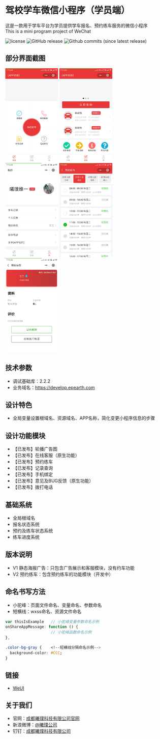 # 驾校学车微信小程序（学员端）
这是一款用于学车平台为学员提供学车报名、预约练车服务的微信小程序  
This is a mini program project of WeChat  

![license](https://img.shields.io/github/license/EpearthLtd/drivingSchool-mini-student.svg)
![GitHub release](https://img.shields.io/github/release/EpearthLtd/drivingSchool-mini-student/all.svg)
![Github commits (since latest release)](https://img.shields.io/github/commits-since/EpearthLtd/drivingSchool-mini-student/latest.svg)  

## 部分界面截图
<img src="/demoImg/training.jpg" alt="page training (home page)" width="33%"> <img src="/demoImg/poster.jpg" alt="page poster" width="33%"> <img src="/demoImg/me.jpg" alt="page me" width="33%"> 
<img src="/demoImg/reservation.jpg" alt="page reservation" width="33%"> <img src="/demoImg/coachinfo.jpg" alt="page coachinfo" width="33%"> 

## 技术参数
* 调试基础库：2.2.2
* 业务域名：https://develop.epearth.com

## 设计特色
* 全局变量设置根域名、资源域名、APP名称，简化变更小程序信息的步骤

## 设计功能模块
* 【已发布】轮播广告图
* 【已发布】在线客服（原生功能）
* 【已发布】预约练车
* 【已发布】记录查询
* 【已发布】手机绑定
* 【已发布】意见及BUG反馈（原生功能）
* 【已发布】拨打电话

## 基础系统
* 全局根域名
* 报名状态系统
* 预约及练车状态系统
* 练车进度系统

## 版本说明
* V1 静态海报广告：只包含广告展示和客服模块，没有约车功能
* V2 预约练车：包含预约练车的功能模块（开发中）

## 命名书写方法
* 小驼峰：页面文件命名、变量命名、参数命名
* 短横线：wxss命名、资源文件命名
```JavaScript
var thisIsExample   // 小驼峰变量参数命名示例
onShareAppMessage: function () {
                    // 小驼峰函数命名示例
},
```
```CSS
.color-bg-gray {    <!--短横线分隔命名示例-->
  background-color: #CCC;
}
```
## 链接
* [WeUI](https://github.com/Tencent/weui-wxss)

## 关于我们
* 官网：[成都曦璞科技有限公司官网](http://www.epearth.com)
* 新浪微博：[@曦璞公司](https://weibo.com/xipugongsi)
* 钉钉：[成都曦璞科技有限公司](https://h5.dingtalk.com/home/orgHome.html?corpId=dingaec3efd8fe21f19d35c2f4657eb6378f&token=7f52ac4cc9fc070c5c8457a4610c5006&from=share&_dt_no_comment=1)



